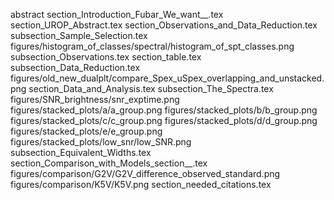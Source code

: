 abstract
section_Introduction_Fubar_We_want__.tex
section_UROP_Abstract.tex
section_Observations_and_Data_Reduction.tex
subsection_Sample_Selection.tex
figures/histogram_of_classes/spectral/histogram_of_spt_classes.png
subsection_Observations.tex
section_table.tex
subsection_Data_Reduction.tex
figures/old_new_dualplt/compare_Spex_uSpex_overlapping_and_unstacked.png
section_Data_and_Analysis.tex
subsection_The_Spectra.tex
figures/SNR_brightness/snr_exptime.png
figures/stacked_plots/a/a_group.png
figures/stacked_plots/b/b_group.png
figures/stacked_plots/c/c_group.png
figures/stacked_plots/d/d_group.png
figures/stacked_plots/e/e_group.png
figures/stacked_plots/low_snr/low_SNR.png
subsection_Equivalent_Widths.tex
section_Comparison_with_Models_section__.tex
figures/comparison/G2V/G2V_difference_observed_standard.png
figures/comparison/K5V/K5V.png
section_needed_citations.tex